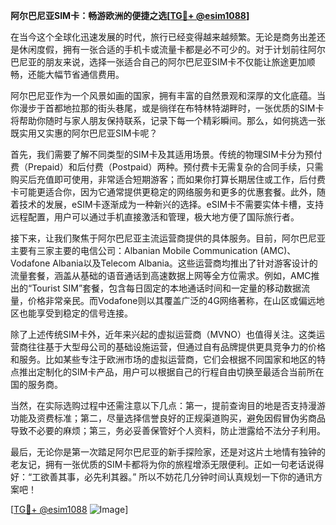 **阿尔巴尼亚SIM卡：畅游欧洲的便捷之选[[TG💪+ @esim1088](https://t.me/s/esim1088)]**

在当今这个全球化迅速发展的时代，旅行已经变得越来越频繁。无论是商务出差还是休闲度假，拥有一张合适的手机卡或流量卡都是必不可少的。对于计划前往阿尔巴尼亚的朋友来说，选择一张适合自己的阿尔巴尼亚SIM卡不仅能让旅途更加顺畅，还能大幅节省通信费用。

阿尔巴尼亚作为一个风景如画的国家，拥有丰富的自然景观和深厚的文化底蕴。当你漫步于首都地拉那的街头巷尾，或是徜徉在布特林特湖畔时，一张优质的SIM卡将帮助你随时与家人朋友保持联系，记录下每一个精彩瞬间。那么，如何挑选一张既实用又实惠的阿尔巴尼亚SIM卡呢？

首先，我们需要了解不同类型的SIM卡及其适用场景。传统的物理SIM卡分为预付费（Prepaid）和后付费（Postpaid）两种。预付费卡无需复杂的合同手续，只需购买后充值即可使用，非常适合短期游客；而如果你打算长期居住或工作，后付费卡可能更适合你，因为它通常提供更稳定的网络服务和更多的优惠套餐。此外，随着技术的发展，eSIM卡逐渐成为一种新兴的选择。eSIM卡不需要实体卡槽，支持远程配置，用户可以通过手机直接激活和管理，极大地方便了国际旅行者。

接下来，让我们聚焦于阿尔巴尼亚主流运营商提供的具体服务。目前，阿尔巴尼亚主要有三家主要的电信公司：Albanian Mobile Communication (AMC)、Vodafone Albania以及Telecom Albania。这些运营商均推出了针对游客设计的流量套餐，涵盖从基础的语音通话到高速数据上网等全方位需求。例如，AMC推出的“Tourist SIM”套餐，包含每日固定的本地通话时间和一定量的移动数据流量，价格非常亲民。而Vodafone则以其覆盖广泛的4G网络著称，在山区或偏远地区也能享受到稳定的信号连接。

除了上述传统SIM卡外，近年来兴起的虚拟运营商（MVNO）也值得关注。这类运营商往往基于大型母公司的基础设施运营，但通过自有品牌提供更具竞争力的价格和服务。比如某些专注于欧洲市场的虚拟运营商，它们会根据不同国家和地区的特点推出定制化的SIM卡产品，用户可以根据自己的行程自由切换至最适合当前所在国的服务商。

当然，在实际选购过程中还需注意以下几点：第一，提前查询目的地是否支持漫游功能及资费标准；第二，尽量选择信誉良好的正规渠道购买，避免因假冒伪劣商品导致不必要的麻烦；第三，务必妥善保管好个人资料，防止泄露给不法分子利用。

最后，无论你是第一次踏足阿尔巴尼亚的新手探险家，还是对这片土地情有独钟的老友记，拥有一张优质的SIM卡都将为你的旅程增添无限便利。正如一句老话说得好：“工欲善其事，必先利其器。” 所以不妨花几分钟时间认真规划一下你的通讯方案吧！

[[TG💪+ @esim1088](https://t.me/s/esim1088) ![Image](https://i.postimg.cc/4NQfJmqS/Snipaste-2025-05-13-00-14-12.png)]